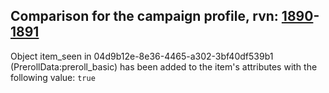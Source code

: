 ## Comparison for the campaign profile, rvn: [1890](https://github.com/PRO100KatYT/FortniteProfileRevisions/tree/main/profiles/campaign/1890%20campaign.json)-[1891](https://github.com/PRO100KatYT/FortniteProfileRevisions/tree/main/profiles/campaign/1891%20campaign.json)

Object item_seen in 04d9b12e-8e36-4465-a302-3bf40df539b1 (PrerollData:preroll_basic) has been added to the item's attributes with the following value: `true`
<br><br>
